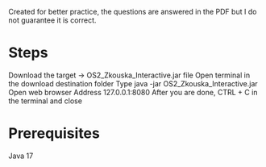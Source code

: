 Created for better practice, the questions are answered in the PDF but I do not guarantee it is correct.

# Steps
Download the target -> OS2_Zkouska_Interactive.jar file
Open terminal in the download destination folder
Type java -jar OS2_Zkouska_Interactive.jar
Open web browser
Address 127.0.0.1:8080
After you are done, CTRL + C in the terminal and close

# Prerequisites
Java 17
